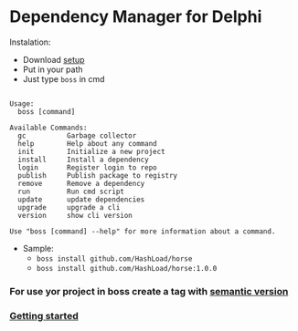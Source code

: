 
# Dependency Manager for Delphi

Instalation: 
 * Download [setup](https://github.com/HashLoad/boss/releases/download/v1.5.3/setup.exe)
 * Put in your path
 * Just type `boss` in cmd
```

Usage:
  boss [command]

Available Commands:
  gc          Garbage collector
  help        Help about any command
  init        Initialize a new project
  install     Install a dependency
  login       Register login to repo
  publish     Publish package to registry
  remove      Remove a dependency
  run         Run cmd script
  update      update dependencies
  upgrade     upgrade a cli
  version     show cli version

Use "boss [command] --help" for more information about a command.

```
+ Sample: 
	+ `boss install github.com/HashLoad/horse`
	+ `boss install github.com/HashLoad/horse:1.0.0`


### For use yor project in boss create a tag with [semantic version](https://semver.org/) 

### [Getting started](https://medium.com/@matheusarendthunsche/come%C3%A7ando-com-o-boss-72aad9bcc13) 
